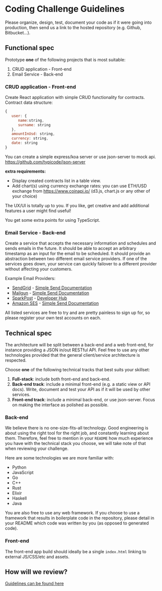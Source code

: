 Coding Challenge Guidelines
===========================

Please organize, design, test, document your code as if it were
going into production, then send us a link to the hosted repository (e.g.
Github, Bitbucket...).

Functional spec
---------------

Prototype **one** of the following projects that is most suitable:

1. CRUD application - Front-end
2. Email Service - Back-end

### CRUD application - Front-end

Create React application with simple CRUD functionality for contracts. Contract data structure: 
``` js
{
   user: {
      name:string,
      surname: string
   },
   amountInUsd: string,
   currency: string,
   date: string  
}
```

You can create a simple express/koa server or use json-server to mock api. https://github.com/typicode/json-server 

**extra requirements:**
 * Display created contracts list in a table view. 
 * Add chart(s) using currency exchange rates: you can use ETH/USD exchange from https://www.coinapi.io/ (d3.js, chart.js or any other of your choice) 

The UX/UI is totally up to you. If you like, get creative and add additional
features a user might find useful!

You get some extra points for using TypeScript.

### Email Service - Back-end

Create a service that accepts the necessary information and schedules and sends emails in the future. 
It should be able to accept an arbitrary timestamp as an input for the email to be scheduled.
It should provide an abstraction between two different email service providers.
If one of the services goes down, your service can quickly failover to
a different provider without affecting your customers.

Example Email Providers:

* [SendGrid](https://sendgrid.com/user/signup) - [Simple Send Documentation](https://sendgrid.com/docs/API_Reference/Web_API/mail.html)
* [Mailgun](http://www.mailgun.com) - [Simple Send Documentation](http://documentation.mailgun.com/quickstart.html#sending-messages)
* [SparkPost](https://www.sparkpost.com/) - [Developer Hub](https://developers.sparkpost.com/)
* [Amazon SES](http://aws.amazon.com/ses/) - [Simple Send Documentation](http://docs.aws.amazon.com/ses/latest/APIReference/API_SendEmail.html)

All listed services are free to try and are pretty painless to sign up for, so
please register your own test accounts on each.

Technical spec
--------------

The architecture will be split between a back-end and a web front-end, for
instance providing a JSON in/out RESTful API. Feel free to use any other
technologies provided that the general client/service architecture is
respected.

Choose **one** of the following technical tracks that best suits your skillset:

1. **Full-stack**: include both front-end and back-end.
2. **Back-end track**: include a minimal front-end (e.g. a static view or API
   docs). Write, document and test your API as if it will be used by other
   services.
3. **Front-end track**: include a minimal back-end, or use json-server.
Focus on making the interface as polished as possible.

### Back-end

We believe there is no one-size-fits-all technology. Good engineering is about
using the right tool for the right job, and constantly learning about them.
Therefore, feel free to mention in your `README` how much experience you have
with the technical stack you choose, we will take note of that when reviewing
your challenge.

Here are some technologies we are more familiar with:

* Python
* JavaScript
* Go
* C++
* Rust
* Elixir
* Haskell
* Java

You are also free to use any web framework. If you choose to use a framework
that results in boilerplate code in the repository, please detail in your
README which code was written by you (as opposed to generated code).

### Front-end

The front-end app build should ideally be a single `index.html`
linking to external JS/CSS/etc and assets.


How will we review?
-------------------

[Guidelines can be found here](https://github.com/uber/coding-challenge-tools/blob/master/README.md)
